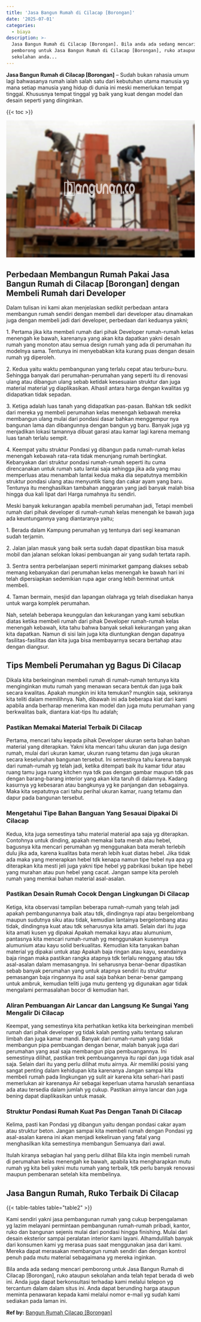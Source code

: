 ```yaml
---
title: 'Jasa Bangun Rumah di Cilacap [Borongan]'
date: '2025-07-01'
categories:
  - biaya
description: >-
  Jasa Bangun Rumah di Cilacap [Borongan]. Bila anda ada sedang mencari
  pemborong untuk Jasa Bangun Rumah di Cilacap [Borongan], ruko ataupun
  sekolahan anda...
---
```


**Jasa Bangun Rumah di Cilacap \[Borongan\]** – Sudah bukan rahasia umum lagi bahwasanya rumah ialah salah satu dari kebutuhan utama manusia yg mana setiap manusia yang hidup di dunia ini meski memerlukan tempat tinggal. Khususnya tempat tinggal yg baik yang kuat dengan model dan desain seperti yang diinginkan.

{{< toc >}}

![Jasa Bangun Rumah di Cilacap [Borongan]](/images/borong-bangunan-07.png)

## Perbedaan Membangun Rumah Pakai Jasa Bangun Rumah di Cilacap \[Borongan\] dengan Membeli Rumah dari Developer

Dalam tulisan ini kami akan menjelaskan sedikit perbedaan antara membangun rumah sendiri dengan membeli dari developer atau dinamakan juga dengan membeli jadi dari developer, perbedaan dari keduanya yakni;

1\. Pertama jika kita membeli rumah dari pihak Developer rumah-rumah kelas menengah ke bawah, karenanya yang akan kita dapatkan yakni desain rumah yang monoton atau semua design rumah yang ada di perumahan itu modelnya sama. Tentunya ini menyebabkan kita kurang puas dengan desain rumah yg diperoleh.

2\. Kedua yaitu waktu pembangunan yang terlalu cepat atau terburu-buru. Sehingga banyak dari perumahan-perumahan yang seperti itu di renovasi ulang atau dibangun ulang sebab ketidak kesesuaian struktur dan juga material material yg diaplikasikan. Alhasil antara harga dengan kwalitas yg didapatkan tidak sepadan.

3\. Ketiga adalah luas tanah yang didapatkan pas-pasan. Bahkan tdk sedikit dari mereka yg membeli perumahan kelas menengah kebawah mereka membangun ulang mulai dari pondasi dasar bahkan menggempur nya bangunan lama dan dibangunnya dengan bangun yg baru. Banyak juga yg menjadikan lokasi tamannya dibuat garasi atau kamar lagi karena memang luas tanah terlalu sempit.

4\. Keempat yaitu struktur Pondasi yg dibangun pada rumah-rumah kelas menengah kebawah rata-rata tidak menunjang rumah bertingkat. Kebanyakan dari struktur pondasi rumah-rumah seperti itu cuma direncanakan untuk rumah satu lantai saja sehingga jika ada yang mau memperluas atau menambah lantai kedua maka dia sepatutnya membikin struktur pondasi ulang atau menyuntik tiang dan cakar ayam yang baru. Tentunya itu menghasilkan tambahan anggaran yang jadi banyak malah bisa hingga dua kali lipat dari Harga rumahnya itu sendiri.

Meski banyak kekurangan apabila membeli perumahan jadi, Tetapi membeli rumah dari pihak developer di rumah-rumah kelas menengah ke bawah juga ada keuntungannya yang diantaranya yaitu;

1\. Berada dalam Kampung perumahan yg tentunya dari segi keamanan sudah terjamin.

2\. Jalan jalan masuk yang baik serta sudah dapat dipastikan bisa masuk mobil dan jalanan selokan lokasi pembuangan air yang sudah tertata rapih.

3\. Sentra sentra perbelanjaan seperti minimarket gampang diakses sebab memang kebanyakan dari perumahan kelas menengah ke bawah hari ini telah dipersiapkan sedemikian rupa agar orang lebih berminat untuk membeli.

4\. Taman bermain, mesjid dan lapangan olahraga yg telah disediakan hanya untuk warga komplek perumahan.

Nah, setelah beberapa keunggulan dan kekurangan yang kami sebutkan diatas ketika membeli rumah dari pihak Developer rumah-rumah kelas menengah kebawah, kita tahu bahwa banyak sekali kekurangan yang akan kita dapatkan. Namun di sisi lain juga kita diuntungkan dengan dapatnya fasilitas-fasilitas dan kita juga bisa membayarnya secara bertahap atau dengan diangsur.

## Tips Membeli Perumahan yg Bagus Di Cilacap

Dikala kita berkeinginan membeli rumah di rumah-rumah tentunya kita menginginkan mutu rumah yang menawan secara bentuk dan juga baik secara kwalitas. Apakah mungkin ini kita temukan? mungkin saja, sekiranya kita teliti dalam memilihnya. Nah, dibawah ini ada beberapa kiat dari kami apabila anda berharap menerima kan model dan juga mutu perumahan yang berkwalitas baik, diantara kiat-tips Itu adalah;

### Pastikan Memakai Material Terbaik Di Cilacap

Pertama, mencari tahu kepada pihak Developer ukuran serta bahan bahan material yang diterapkan. Yakni kita mencari tahu ukuran dan juga design rumah, mulai dari ukuran kamar, ukuran ruang tetamu dan juga ukuran secara keseluruhan bangunan tersebut. Ini semestinya tahu karena banyak dari rumah-rumah yg telah jadi, ketika ditempati baik itu kamar tidur atau ruang tamu juga ruang kitchen nya tdk pas dengan gambar maupun tdk pas dengan barang-barang interior yang akan kita taruh di dalamnya. Kadang kasurnya yg kebesaran atau bangkunya yg ke panjangan dan sebagainya. Maka kita sepatutnya cari tahu perihal ukuran kamar, ruang tetamu dan dapur pada bangunan tersebut.

### Mengetahui Tipe Bahan Banguan Yang Sesauai Dipakai Di Cilacap

Kedua, kita juga semestinya tahu material material apa saja yg diterapkan. Contohnya untuk dinding, apakah memakai bata merah atau hebel, bagusnya kita mencari perumahan yg menggunakan bata merah terlebih dulu jika ada, karena kualitas bata merah lebih kuat diatas hebel. Jika tidak ada maka yang menerapkan hebel tdk kenapa namun tipe hebel nya apa yg diterapkan kita mesti jeli juga yakni tipe hebel yg pabrikasi bukan tipe hebel yang murahan atau pun hebel yang cacat. Jangan sampe kita peroleh rumah yang memkai bahan material asal-asalan.

### Pastikan Desain Rumah Cocok Dengan Lingkungan Di Cilacap

Ketiga, kita observasi tampilan beberapa rumah-rumah yang telah jadi apakah pembangunannya baik atau tdk, dindingnya rapi atau bergelombang maupun sudutnya siku atau tidak, kemudian lantainya bergelombang atau tidak, dindingnya kuat atau tdk seharusnya kita amati. Selain dari itu juga kita amati kusen yg dipakai Apakah memakai kayu atau alumunium, pantasnya kita mencari rumah-rumah yg menggunakan kusennya alumunium atau kayu solid berkualitas. Kemudian kita tanyakan bahan material yg dipakai untuk atap Apakah baja ringan atau kayu, seandainya baja ringan maka pastikan rangka atapnya tdk terlalu renggang atau tdk asal-asalan dalam memasangnya. Ini seharusnya benar-benar dipastikan sebab banyak perumahan yang untuk atapnya sendiri itu struktur pemasangan baja ringannya itu asal saja bahkan benar-benar gampang untuk ambruk, kemudian teliti juga mutu genteng yg digunakan agar tidak mengalami permasalahan bocor di kemudian hari.

### Aliran Pembuangan Air Lancar dan Langsung Ke Sungai Yang Mengalir Di Cilacap

Keempat, yang semestinya kita perhatikan ketika kita berkeinginan membeli rumah dari pihak developer yg tidak kalah penting yaitu tentang saluran limbah dan juga kamar mandi. Banyak dari rumah-rumah yang tidak membangun pipa pembuangan dengan benar, malah banyak juga dari perumahan yang asal saja membangun pipa pembuangannya. Ini semestinya dilihat, pastikan trek pembuangannya itu rapi dan juga tidak asal saja. Selain dari itu yang perlu dilihat mutu airnya. Air memiliki posisi yang sangat penting dalam kehidupan kita karenanya Jangan sampai kita membeli rumah pada lingkungan yg sulit air karena kita sehari-hari pasti memerlukan air karenanya Air sebagai keperluan utama haruslah senantiasa ada atau tersedia dalam jumlah yg cukup. Pastikan airnya lancar dan juga bening dapat diaplikasikan untuk masak.

### Struktur Pondasi Rumah Kuat Pas Dengan Tanah Di Cilacap

Kelima, pasti kan Pondasi yg dibangun yaitu dengan pondasi cakar ayam atau struktur beton. Jangan sampai kita membeli rumah dengan Pondasi yg asal-asalan karena ini akan menjadi kekeliruan yang fatal yang menghasilkan kita semestinya membangun Semuanya dari awal.

Itulah kiranya sebagian hal yang perlu dilihat Bila kita ingin membeli rumah di perumahan kelas menengah ke bawah, apabila kita mengharapkan mutu rumah yg kita beli yakni mutu rumah yang terbaik, tdk perlu banyak renovasi maupun pembenaran setelah kita membelinya.

## Jasa Bangun Rumah, Ruko Terbaik Di Cilacap

{{< table-tables table="table2" >}}

Kami sendiri yakni jasa pembangunan rumah yang cukup berpengalaman yg lazim melayani permintaan pembangunan rumah-rumah pribadi, kantor, ruko dan bangunan sejenis mulai dari pondasi hingga finishing. Mulai dari desain eksterior sampai peralatan interior kami layani. Alhamdulillah banyak dari konsumen kami yg merasa puas saat menggunakan jasa dari kami. Mereka dapat merasakan membangun rumah sendiri dan dengan kontrol penuh pada mutu material sebagaimana yg mereka inginkan.

Bila anda ada sedang mencari pemborong untuk Jasa Bangun Rumah di Cilacap \[Borongan\], ruko ataupun sekolahan anda telah tepat berada di web ini. Anda juga dapat berkonsultasi terhadap kami melalui telepon yg tercantum dalam dalam situs ini. Anda dapat berunding harga ataupun meminta penawaran kepada kami melalui nomor e-mail yg sudah kami sediakan pada laman ini.

**Ref by:** [Bangun Rumah Cilacap [Borongan]](https://id.wikipedia.org/wiki/Bangun)

